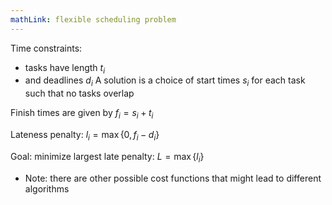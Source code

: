 ```yaml
---
mathLink: flexible scheduling problem
---
```

Time constraints:
- tasks have length $t_{i}$
- and deadlines $d_{i}$
A solution is a choice of start times $s_{i}$ for each task such that no tasks overlap

Finish times are given by $f_{i}=s_{i}+t_{i}$

Lateness penalty: $l_{i}=\max\{0,f_{i}-d_{i}\}$

Goal: minimize largest late penalty: $L=\max\{l_{i}\}$
- Note: there are other possible cost functions that might lead to different algorithms

